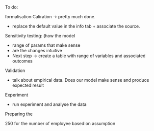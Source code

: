 To do:

formalisation Caliration -> pretty much done. 
  - replace the default value in the info tab + associate the source.

Sensitivity testing:
(how the model 
- range of params that make sense
- are the changes intuitive
- Next step -> create a table with range of variables and associated outcomes

Validation 
- talk about empirical data. Does our model make sense and produce expected result

Experiment 
- run experiment and analyse the data
  
Preparing the 

250 for the number of employee based on assumption 
